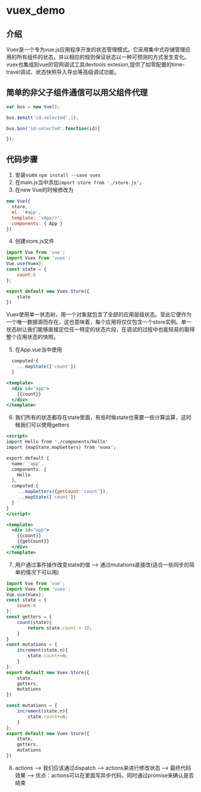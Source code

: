 # vuex_demo
## 介绍
Vuex是一个专为vue.js应用程序开发的状态管理模式。它采用集中式存储管理应用的所有组件的状态，并以相应的规则保证状态以一种可预测的方式发生变化。vuex也集成到vue的官网调试工具devtools extesion,提供了如零配置的time-travel调试、状态快照导入导出等高级调试功能。

## 简单的非父子组件通信可以用父组件代理

```jsx
var bus = new Vue();

bus.$emit('id-selected',1);

bus.$on('id-selected',function(id){

});
```


## 代码步骤
1. 安装vuex `npm install --save vuex`
2. 在main.js当中添加`import store from './store.js';`
3. 在new Vue的时候修改为

```jsx
new Vue({
  store,
  el: '#app',
  template: '<App/>',
  components: { App }
})
```

4. 创建store.js文件
```jsx
import Vue from 'vue';
import Vuex from 'vuex';
Vue.use(Vuex);
const state = {
    count:0
};

export default new Vuex.Store({
    state
})
```

Vuex使用单一状态树，用一个对象就包含了全部的应用层级状态。至此它便作为一个唯一数据源而存在。这也意味着，每个应用将仅仅包含一个store实例。单一状态树让我们能够直接定位任一特定的状态片段，在调试的过程中也能轻易的取得整个应用状态的快照。

5. 在App.vue当中使用

```jsx
  computed:{
    ...mapState(['count'])
  }
```

```jsx
<template>
  <div id="app">
    {{count}}
  </div>
</template>
```

6. 我们所有的状态都存在state里面，有些时候state也需要一些计算运算，这时候我们可以使用getters

```jsx
<script>
import Hello from './components/Hello'
import {mapState,mapGetters} from 'vuex';

export default {
  name: 'app',
  components: {
    Hello
  },
  computed:{
    ...mapGetters({getCount:'count'}),
    ...mapState(['count'])
  }
}
</script>
```

```jsx
<template>
  <div id="app">
    {{count}}
    {{getCount}}
  </div>
</template>
```

7. 用户通过事件操作改变state的值 --> 通过mutations直接改(适合一些同步的简单的情况下可以用)

```jsx
import Vue from 'vue';
import Vuex from 'vuex';
Vue.use(Vuex);
const state = {
    count:0
};
const getters = {
    count(state){
        return state.count + 10;
    }
}
const mutations = {
    increment(state,n){
        state.count+=n;
    }
};
export default new Vuex.Store({
    state,
    getters,
    mutations
})
```

```jsx
const mutations = {
    increment(state,n){
        state.count+=n;
    }
};
export default new Vuex.Store({
    state,
    getters,
    mutations
})
```

8. actions --> 我们应该通过dispatch --> actions来进行修改状态 --> 最终代码效果 --> 优点：actions可以在里面写异步代码，同时通过promise来确认是否结束